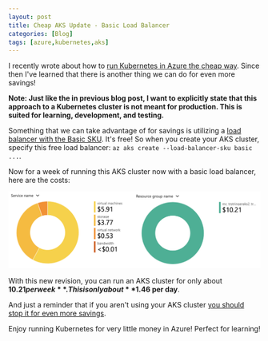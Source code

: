 ```yaml
---
layout: post
title: Cheap AKS Update - Basic Load Balancer
categories: [Blog]
tags: [azure,kubernetes,aks]
---
```


I recently wrote about how to [run Kubernetes in Azure the cheap way](https://trstringer.com/cheap-kubernetes-in-azure/). Since then I've learned that there is another thing we can do for even more savings!

**Note: Just like the in previous blog post, I want to explicitly state that this approach to a Kubernetes cluster is not meant for production. This is suited for learning, development, and testing.**

Something that we can take advantage of for savings is utilizing a [load balancer with the Basic SKU](https://docs.microsoft.com/en-us/azure/load-balancer/load-balancer-overview#pricing-and-sla). It's free! So when you create your AKS cluster, specify this free load balancer: `az aks create --load-balancer-sku basic ...`.

Now for a week of running this AKS cluster now with a basic load balancer, here are the costs:

![AKS with basic load balancer](../images/aks-cheap-revised.png)

With this new revision, you can run an AKS cluster for only about **$10.21 per week**. This is only about **$1.46 per day**.

And just a reminder that if you aren't using your AKS cluster [you should stop it for even more savings](https://trstringer.com/cheap-kubernetes-in-azure/#stop-your-cluster).

Enjoy running Kubernetes for very little money in Azure! Perfect for learning!
